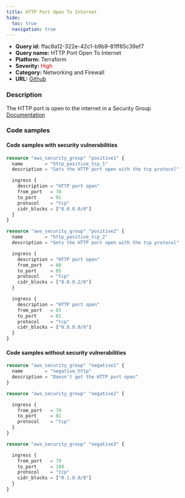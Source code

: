 ```yaml
---
title: HTTP Port Open To Internet
hide:
  toc: true
  navigation: true
---
```


<style>
  .highlight .hll {
    background-color: #ff171742;
  }
  .md-content {
    max-width: 1100px;
    margin: 0 auto;
  }
</style>

-   **Query id:** ffac8a12-322e-42c1-b9b9-81ff85c39ef7
-   **Query name:** HTTP Port Open To Internet
-   **Platform:** Terraform
-   **Severity:** <span style="color:#C00">High</span>
-   **Category:** Networking and Firewall
-   **URL:** [Github](https://github.com/Checkmarx/kics/tree/master/assets/queries/terraform/aws/http_port_open)

### Description
The HTTP port is open to the internet in a Security Group<br>
[Documentation](https://registry.terraform.io/providers/hashicorp/aws/latest/docs/resources/security_group)

### Code samples
#### Code samples with security vulnerabilities
```tf title="Positive test num. 1 - tf file" hl_lines="1 14"
resource "aws_security_group" "positive1" {
  name        = "http_positive_tcp_1"
  description = "Gets the HTTP port open with the tcp protocol"

  ingress {
    description = "HTTP port open"
    from_port   = 78
    to_port     = 91
    protocol    = "tcp"
    cidr_blocks = ["0.0.0.0/0"]
  }
}

resource "aws_security_group" "positive2" {
  name        = "http_positive_tcp_2"
  description = "Gets the HTTP port open with the tcp protocol"

  ingress {
    description = "HTTP port open"
    from_port   = 60
    to_port     = 85
    protocol    = "tcp"
    cidr_blocks = ["0.0.0.2/0"]
  }

  ingress {
    description = "HTTP port open"
    from_port   = 65
    to_port     = 81
    protocol    = "tcp"
    cidr_blocks = ["0.0.0.0/0"]
  }
}

```


#### Code samples without security vulnerabilities
```tf title="Negative test num. 1 - tf file"
resource "aws_security_group" "negative1" {
  name        = "negative_http"
  description = "Doesn't get the HTTP port open"
}

resource "aws_security_group" "negative2" {

  ingress {
    from_port   = 70
    to_port     = 81
    protocol    = "tcp"
  }
}

resource "aws_security_group" "negative3" {

  ingress {
    from_port   = 79
    to_port     = 100
    protocol    = "tcp"
    cidr_blocks = ["0.1.0.0/0"]
  }
}

```
